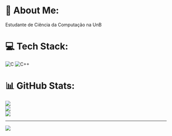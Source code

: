 # 🎈 About Me:
Estudante de Ciência da Computação na UnB<br>


# 💻 Tech Stack:
![C](https://img.shields.io/badge/c-%2300599C.svg?style=for-the-badge&logo=c&logoColor=white)
![C++](https://img.shields.io/badge/c++-%2300599C.svg?style=for-the-badge&logo=c%2B%2B&logoColor=white)
# 📊 GitHub Stats:
![](https://github-readme-stats.vercel.app/api?username=daviggalvao&theme=monokai&hide_border=false&include_all_commits=false&count_private=false)<br/>
![](https://github-readme-streak-stats.herokuapp.com/?user=daviggalvao&theme=monokai&hide_border=false)<br/>
![](https://github-readme-stats.vercel.app/api/top-langs/?username=daviggalvao&theme=monokai&hide_border=false&include_all_commits=false&count_private=false&layout=compact)

---
[![](https://visitcount.itsvg.in/api?id=daviggalvao&icon=2&color=4)](https://visitcount.itsvg.in)

